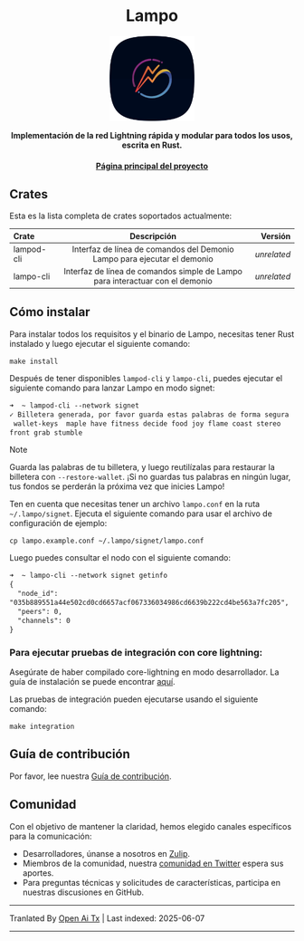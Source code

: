 <div align="center">
  <h1>Lampo</h1>

  <img src="https://github.com/saradurante/lampo.docs/blob/dc0dce971c3052f0e9dd668fdf0c7376b12fee7b/imgs/web/icon-512.png?raw=true"  width="150" height="150" />


  <p>
    <strong>Implementación de la red Lightning rápida y modular para todos los usos, escrita en Rust.</strong>
  </p>

  <h4>
    <a href="https://lampo.devcrew.cc">Página principal del proyecto</a>
  </h4>
</div>

## Crates

Esta es la lista completa de crates soportados actualmente:

| Crate       | Descripción                                   | Versión     |
|:------------|:---------------------------------------------:|------------:|
| lampod-cli  | Interfaz de línea de comandos del Demonio Lampo para ejecutar el demonio | _unrelated_ |
| lampo-cli   | Interfaz de línea de comandos simple de Lampo para interactuar con el demonio | _unrelated_ |

## Cómo instalar

Para instalar todos los requisitos y el binario de Lampo, necesitas
tener Rust instalado y luego ejecutar el siguiente comando:

```
make install
```

Después de tener disponibles `lampod-cli` y `lampo-cli`, puedes
ejecutar el siguiente comando para lanzar Lampo en modo signet:

```
➜  ~ lampod-cli --network signet
✓ Billetera generada, por favor guarda estas palabras de forma segura
 wallet-keys  maple have fitness decide food joy flame coast stereo front grab stumble
```

>[!NOTE]
Guarda las palabras de tu billetera, y luego reutilízalas para restaurar la billetera con `--restore-wallet`.
¡Si no guardas tus palabras en ningún lugar, tus fondos se perderán la próxima vez que inicies Lampo!

Ten en cuenta que necesitas tener un archivo `lampo.conf` en la ruta `~/.lampo/signet`. Ejecuta el
siguiente comando para usar el archivo de configuración de ejemplo:

```
cp lampo.example.conf ~/.lampo/signet/lampo.conf
```

Luego puedes consultar el nodo con el siguiente comando:

``` 
➜  ~ lampo-cli --network signet getinfo
{
  "node_id": "035b889551a44e502cd0cd6657acf067336034986cd6639b222cd4be563a7fc205",
  "peers": 0,
  "channels": 0
}
```

### Para ejecutar pruebas de integración con core lightning:

Asegúrate de haber compilado core-lightning en modo desarrollador. La guía de instalación se puede encontrar [aquí](https://docs.corelightning.org/docs/installation).

Las pruebas de integración pueden ejecutarse usando el siguiente comando:

```
make integration
```

## Guía de contribución

Por favor, lee nuestra [Guía de contribución](https://raw.githubusercontent.com/vincenzopalazzo/lampo.rs/main/CONTRIBUTING.md).

## Comunidad

Con el objetivo de mantener la claridad, hemos elegido canales específicos para la comunicación:
- Desarrolladores, únanse a nosotros en [Zulip](https://lampo-dev.zulipchat.com/).
- Miembros de la comunidad, nuestra [comunidad en Twitter](https://twitter.com/i/communities/1736414802849706087) espera sus aportes.
- Para preguntas técnicas y solicitudes de características, participa en nuestras discusiones en GitHub.


---


Tranlated By [Open Ai Tx](https://github.com/OpenAiTx/OpenAiTx) | Last indexed: 2025-06-07


---